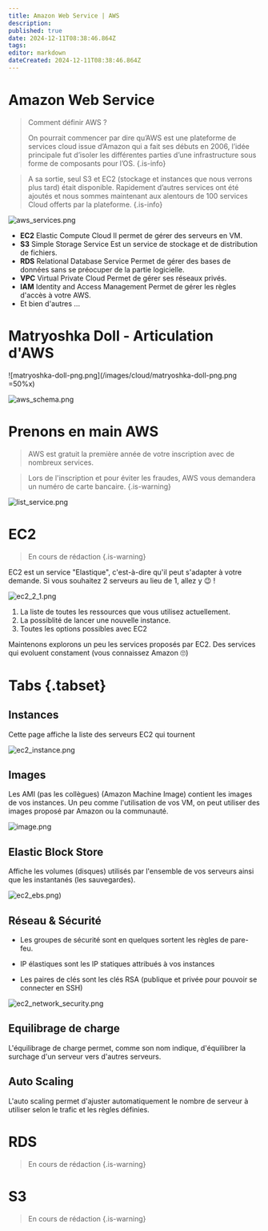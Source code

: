 ```yaml
---
title: Amazon Web Service | AWS
description: 
published: true
date: 2024-12-11T08:38:46.864Z
tags: 
editor: markdown
dateCreated: 2024-12-11T08:38:46.864Z
---
```


# Amazon Web Service
> Comment définir AWS ?
> 
> On pourrait commencer par dire qu’AWS est une plateforme de services cloud issue d’Amazon qui a fait ses débuts en 2006, l’idée principale fut d’isoler les différentes parties d’une infrastructure sous forme de composants pour l’OS.
{.is-info}


> A sa sortie, seul S3 et EC2 (stockage et instances que nous verrons plus tard) était disponible.
> Rapidement d’autres services ont été ajoutés et nous sommes maintenant aux alentours de 100 services Cloud offerts par la plateforme.
{.is-info}


![aws_services.png](/images/cloud/aws_service.png)

- **EC2** Elastic Compute Cloud
Il permet de gérer des serveurs en VM.
- **S3** Simple Storage Service
Est un service de stockage et de distribution de fichiers.
- **RDS** Relational Database Service
Permet de gérer des bases de données sans se préocuper de la partie logicielle.
- **VPC** Virtual Private Cloud
Permet de gérer ses réseaux privés.
- **IAM** Identity and Access Management
Permet de gérer les règles d'accès à votre AWS.
- Et bien d'autres ...

# Matryoshka Doll - Articulation d'AWS

![matryoshka-doll-png.png](/images/cloud/matryoshka-doll-png.png =50%x)

![aws_schema.png](/images/cloud/aws_schema.png)
# Prenons en main AWS

> AWS est gratuit la première année de votre inscription avec de nombreux services.

> Lors de l'inscription et pour éviter les fraudes, AWS vous demandera un numéro de carte bancaire.
{.is-warning}

![list_service.png](/images/cloud/list_service.png)

# EC2

> En cours de rédaction
{.is-warning}

EC2 est un service "Elastique", c'est-à-dire qu'il peut s'adapter à votre demande. 
Si vous souhaitez 2 serveurs au lieu de 1, allez y 😉 !

![ec2_2_1.png](/images/cloud/ec2_2_1.png)

1. La liste de toutes les ressources que vous utilisez actuellement.
2. La possiblité de lancer une nouvelle instance.
3. Toutes les options possibles avec EC2

Maintenons explorons un peu les services proposés par EC2. Des services qui evoluent constament (vous connaissez Amazon 🙄)


# Tabs {.tabset}
## Instances

Cette page affiche la liste des serveurs EC2 qui tournent 

![ec2_instance.png](/images/cloud/ec2_instance.png)

## Images

Les AMI (pas les collègues) (Amazon Machine Image) contient les images de vos instances.
Un peu comme l'utilisation de vos VM, on peut utiliser des images proposé par Amazon ou la communauté.


![image.png](/images/cloud/ec2_ami.png)

## Elastic Block Store

Affiche les volumes (disques) utilisés par l'ensemble de vos serveurs ainsi que les instantanés (les sauvegardes).

![ec2_ebs.png](/images/cloud/ec2_ebs.png))
## Réseau & Sécurité

- Les groupes de sécurité sont en quelques sortent les règles de pare-feu.

- IP élastiques sont les IP statiques attribués à vos instances

- Les paires de clés sont les clés RSA (publique et privée pour pouvoir se connecter en SSH)

![ec2_network_security.png](/images/cloud/ec2_network_security.png)

## Equilibrage de charge

L'équilibrage de charge permet, comme son nom indique, d'équilibrer la surchage d'un serveur vers d'autres serveurs.

## Auto Scaling

L'auto scaling permet d'ajuster automatiquement le nombre de serveur à utiliser selon le trafic et les règles définies.
  

#

# RDS

> En cours de rédaction
{.is-warning}

# S3
> En cours de rédaction
{.is-warning}